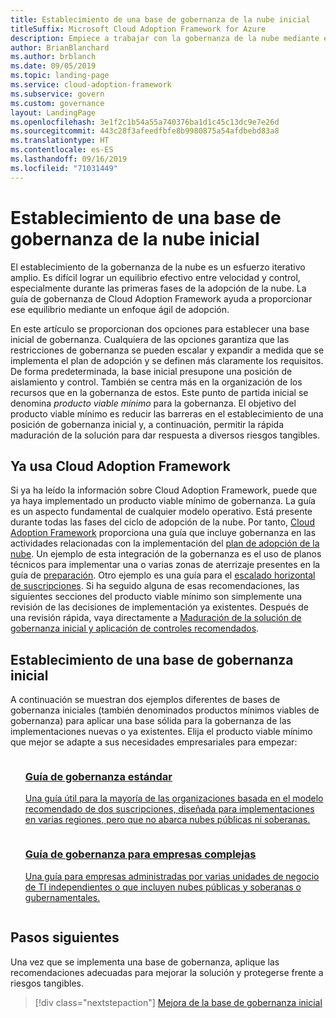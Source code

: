 ```yaml
---
title: Establecimiento de una base de gobernanza de la nube inicial
titleSuffix: Microsoft Cloud Adoption Framework for Azure
description: Empiece a trabajar con la gobernanza de la nube mediante el establecimiento de una base inicial.
author: BrianBlanchard
ms.author: brblanch
ms.date: 09/05/2019
ms.topic: landing-page
ms.service: cloud-adoption-framework
ms.subservice: govern
ms.custom: governance
layout: LandingPage
ms.openlocfilehash: 3e1f2c1b54a55a740376ba1d1c45c13dc9e7e26d
ms.sourcegitcommit: 443c28f3afeedfbfe8b9980875a54afdbebd83a8
ms.translationtype: HT
ms.contentlocale: es-ES
ms.lasthandoff: 09/16/2019
ms.locfileid: "71031449"
---
```

# <a name="establish-an-initial-cloud-governance-foundation"></a>Establecimiento de una base de gobernanza de la nube inicial

El establecimiento de la gobernanza de la nube es un esfuerzo iterativo amplio. Es difícil lograr un equilibrio efectivo entre velocidad y control, especialmente durante las primeras fases de la adopción de la nube. La guía de gobernanza de Cloud Adoption Framework ayuda a proporcionar ese equilibrio mediante un enfoque ágil de adopción.

En este artículo se proporcionan dos opciones para establecer una base inicial de gobernanza. Cualquiera de las opciones garantiza que las restricciones de gobernanza se pueden escalar y expandir a medida que se implementa el plan de adopción y se definen más claramente los requisitos. De forma predeterminada, la base inicial presupone una posición de aislamiento y control. También se centra más en la organización de los recursos que en la gobernanza de estos. Este punto de partida inicial se denomina _producto viable mínimo_ para la gobernanza. El objetivo del producto viable mínimo es reducir las barreras en el establecimiento de una posición de gobernanza inicial y, a continuación, permitir la rápida maduración de la solución para dar respuesta a diversos riesgos tangibles.

## <a name="already-using-the-cloud-adoption-framework"></a>Ya usa Cloud Adoption Framework

Si ya ha leído la información sobre Cloud Adoption Framework, puede que ya haya implementado un producto viable mínimo de gobernanza. La guía es un aspecto fundamental de cualquier modelo operativo. Está presente durante todas las fases del ciclo de adopción de la nube. Por tanto, [Cloud Adoption Framework](../index.md) proporciona una guía que incluye gobernanza en las actividades relacionadas con la implementación del [plan de adopción de la nube](../plan/index.md). Un ejemplo de esta integración de la gobernanza es el uso de planos técnicos para implementar una o varias zonas de aterrizaje presentes en la guía de [preparación](../ready/index.md). Otro ejemplo es una guía para el [escalado horizontal de suscripciones](../ready/considerations/scaling-subscriptions.md). Si ha seguido alguna de esas recomendaciones, las siguientes secciones del producto viable mínimo son simplemente una revisión de las decisiones de implementación ya existentes. Después de una revisión rápida, vaya directamente a [Maduración de la solución de gobernanza inicial y aplicación de controles recomendados](./foundation-improvements.md).

## <a name="establish-an-initial-governance-foundation"></a>Establecimiento de una base de gobernanza inicial

A continuación se muestran dos ejemplos diferentes de bases de gobernanza iniciales (también denominados productos mínimos viables de gobernanza) para aplicar una base sólida para la gobernanza de las implementaciones nuevas o ya existentes. Elija el producto viable mínimo que mejor se adapte a sus necesidades empresariales para empezar:

<!-- markdownlint-disable MD033 -->

<ul class="panelContent cardsZ">
<li style="display: flex; flex-direction: column;">
    <a href="./guides/standard/index.md" style="display: flex; flex-direction: column; flex: 1 0 auto;">
        <div class="cardSize" style="flex: 1 0 auto; display: flex;">
            <div class="cardPadding" style="display: flex;">
                <div class="card">
                    <div class="cardText">
                        <h3>Guía de gobernanza estándar</h3>
                        <p>Una guía útil para la mayoría de las organizaciones basada en el modelo recomendado de dos suscripciones, diseñada para implementaciones en varias regiones, pero que no abarca nubes públicas ni soberanas.</p>
                    </div>
                </div>
            </div>
        </div>
    </a>
</li>
<li style="display: flex; flex-direction: column;">
    <a href="./guides/complex/index.md" style="display: flex; flex-direction: column; flex: 1 0 auto;">
        <div class="cardSize" style="flex: 1 0 auto; display: flex;">
            <div class="cardPadding" style="display: flex;">
                <div class="card">
                    <div class="cardText">
                        <h3>Guía de gobernanza para empresas complejas</h3>
                        <p>Una guía para empresas administradas por varias unidades de negocio de TI independientes o que incluyen nubes públicas y soberanas o gubernamentales.</p>
                    </div>
                </div>
            </div>
        </div>
    </a>
</li>
</ul>
<!-- markdownlint-enable MD033 -->

## <a name="next-steps"></a>Pasos siguientes

Una vez que se implementa una base de gobernanza, aplique las recomendaciones adecuadas para mejorar la solución y protegerse frente a riesgos tangibles.

> [!div class="nextstepaction"]
> [Mejora de la base de gobernanza inicial](./foundation-improvements.md)
